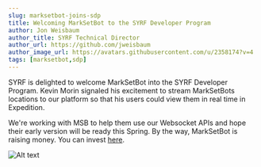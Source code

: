 ```yaml
---
slug: marksetbot-joins-sdp
title: Welcoming MarkSetBot to the SYRF Developer Program
author: Jon Weisbaum
author_title: SYRF Technical Director
author_url: https://github.com/jweisbaum
author_image_url: https://avatars.githubusercontent.com/u/2358174?v=4
tags: [marksetbot,sdp]
---
```


SYRF is delighted to welcome MarkSetBot into the SYRF Developer Program.
Kevin Morin signaled his excitement to stream MarkSetBots locations to our
platform so that his users could view them in real time in Expedition.

We're working with MSB to help them use our Websocket APIs and hope their
early version will be ready this Spring. By the way, MarkSetBot is raising money.
You can invest [here](https://www.startengine.com/marksetbot).


![Alt text](/img/msb.png)